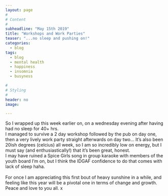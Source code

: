 ```yaml
---
layout: page
#
# Content
#
subheadline: "May 15th 2019"
title: "Workshops and Work Parties"
teaser: "...no sleep and pushing on!"
categories:
  - blog
tags:
  - blog
  - mental health
  - happiness
  - insomnia
  - busyness

#
# Styling
#
header: no
image:

---
```

So I wrapped up this week earlier on, on a wednesday evening after having had no sleep for 40+ hrs. <br/>
I managed to survive a 2 day workshop followed by the pub on day one, then a very lively work party straight afterwards on day two…  It’s also been 20ish degrees (celcius) all week, so I am so incredibly low on energy, but I must say (and enthusiastically!) that it’s been great, honest. <br/>
I may have ruined a Spice Girls song in group karaoke with members of the youth board I’m on, but I think the IDGAF confidence to do that comes with lack of sleep haha. <br/>
<br/>
For once I am appreciating this first bout of heavy sunshine in a while, and feeling like this year will be a pivotal one in terms of change and growth. Peace and love to you all. x
